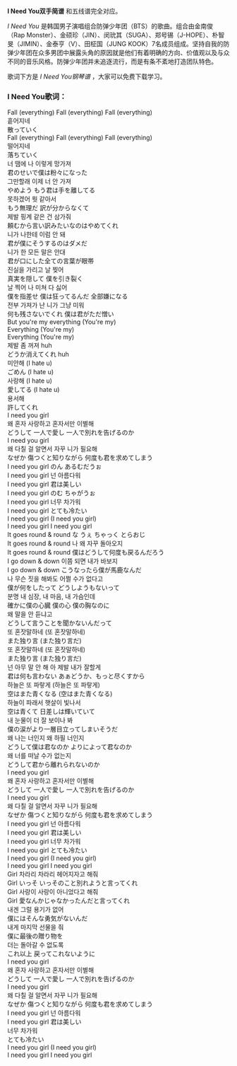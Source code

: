 

**I Need You双手简谱** 和五线谱完全对应。

_I Need You_ 是韩国男子演唱组合防弹少年团（BTS）的歌曲。组合由金南俊（Rap
Monster）、金硕珍（JIN）、闵玧其（SUGA）、郑号锡（J-HOPE）、朴智旻（JIMIN）、金泰亨（V）、田柾国（JUNG
KOOK）7名成员组成。坚持自我的防弹少年团在众多男团中展露头角的原因就是他们有着明确的方向、价值观以及与众不同的音乐风格。防弹少年团并未追逐流行，而是有条不紊地打造团队特色。

歌词下方是 _I Need You钢琴谱_ ，大家可以免费下载学习。

### I Need You歌词：

Fall (everything) Fall (everything) Fall (everything)  
흩어지네  
散っていく  
Fall (everything) Fall (everything) Fall (everything)  
떨어지네  
落ちていく  
너 땜에 나 이렇게 망가져  
君のせいで僕は粉々になった  
그만할래 이제 너 안 가져  
やめよう もう君は手を離してる  
못하겠어 뭣 같아서  
もう無理だ 訳が分からなくて  
제발 핑계 같은 건 삼가줘  
頼むから言い訳みたいなのはやめてくれ  
니가 나한테 이럼 안 돼  
君が僕にそうするのはダメだ  
니가 한 모든 말은 안대  
君が口にした全ての言葉が眼帯  
진실을 가리고 날 찢어  
真実を隠して 僕を引き裂く  
날 찍어 나 미쳐 다 싫어  
僕を指差せ 僕は狂ってるんだ 全部嫌になる  
전부 가져가 난 니가 그냥 미워  
何も残さないでくれ 僕は君がただ憎い  
But you're my everything (You're my)  
Everything (You're my)  
Everything (You're my)  
제발 좀 꺼져 huh  
どうか消えてくれ huh  
미안해 (I hate u)  
ごめん (I hate u)  
사랑해 (I hate u)  
愛してる (I hate u)  
용서해  
許してくれ  
I need you girl  
왜 혼자 사랑하고 혼자서만 이별해  
どうして 一人で愛し 一人で別れを告げるのか  
I need you girl  
왜 다칠 걸 알면서 자꾸 니가 필요해  
なぜか 傷つくと知りながら 何度も君を求めてしまう  
I need you girl のん あるむだうぉ  
I need you girl 넌 아름다워  
I need you girl 君は美しい  
I need you girl のむ ちゃがうぉ  
I need you girl 너무 차가워  
I need you girl とても冷たい  
I need you girl (I need you girl)  
I need you girl I need you girl  
It goes round & round な うぇ ちゃっく とらおじ  
It goes round & round 나 왜 자꾸 돌아오지  
It goes round & round 僕はどうして何度も戻るんだろう  
I go down & down 이쯤 되면 내가 바보지  
I go down & down こうなったら僕が馬鹿なんだ  
나 무슨 짓을 해봐도 어쩔 수가 없다고  
僕が何をしたって どうしようもないって  
분명 내 심장, 내 마음, 내 가슴인데  
確かに僕の心臓 僕の心 僕の胸なのに  
왜 말을 안 듣냐고  
どうして言うことを聞かないんだって  
또 혼잣말하네 (또 혼잣말하네)  
また独り言 (また独り言だ)  
또 혼잣말하네 (또 혼잣말하네)  
また独り言 (また独り言だ)  
넌 아무 말 안 해 아 제발 내가 잘할게  
君は何も言わない あぁどうか、もっと尽くすから  
하늘은 또 파랗게 (하늘은 또 파랗게)  
空はまた青くなる (空はまた青くなる)  
하늘이 파래서 햇살이 빛나서  
空は青くて 日差しは輝いていて  
내 눈물이 더 잘 보이나 봐  
僕の涙がより一層目立ってしまいそうだ  
왜 나는 너인지 왜 하필 너인지  
どうして僕は君なのか よりによって君なのか  
왜 너를 떠날 수가 없는지  
どうして君から離れられないのか  
I need you girl  
왜 혼자 사랑하고 혼자서만 이별해  
どうして 一人で愛し 一人で別れを告げるのか  
I need you girl  
왜 다칠 걸 알면서 자꾸 니가 필요해  
なぜか 傷つくと知りながら 何度も君を求めてしまう  
I need you girl 넌 아름다워  
I need you girl 君は美しい  
I need you girl 너무 차가워  
I need you girl とても冷たい  
I need you girl (I need you girl)  
I need you girl I need you girl  
Girl 차라리 차라리 헤어지자고 해줘  
Girl いっそ いっそのこと別れようと言ってくれ  
Girl 사랑이 사랑이 아니었다고 해줘  
Girl 愛なんかじゃなかったんだと言ってくれ  
내겐 그럴 용기가 없어  
僕にはそんな勇気がないんだ  
내게 마지막 선물을 줘  
僕に最後の贈り物を  
더는 돌아갈 수 없도록  
これ以上 戻ってこれないように  
I need you girl  
왜 혼자 사랑하고 혼자서만 이별해  
どうして 一人で愛し 一人で別れを告げるのか  
I need you girl  
왜 다칠 걸 알면서 자꾸 니가 필요해  
なぜか 傷つくと知りながら 何度も君を求めてしまう  
I need you girl 넌 아름다워  
I need you girl 君は美しい  
너무 차가워  
とても冷たい  
I need you girl (I need you girl)  
I need you girl I need you girl

